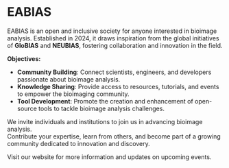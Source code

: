 


# EABIAS
EABIAS is an open and inclusive society for anyone interested in bioimage analysis. Established in 2024, it draws inspiration from the global initiatives of **GloBIAS** and **NEUBIAS**, fostering collaboration and innovation in the field.



**Objectives:**

- **Community Building**: Connect scientists, engineers, and developers passionate about bioimage analysis.  
- **Knowledge Sharing**: Provide access to resources, tutorials, and events to empower the bioimaging community.  
- **Tool Development**: Promote the creation and enhancement of open-source tools to tackle bioimage analysis challenges.  

We invite individuals and institutions to join us in advancing bioimage analysis.  
Contribute your expertise, learn from others, and become part of a growing community dedicated to innovation and discovery.

Visit our website for more information and updates on upcoming events.  

